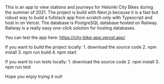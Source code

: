This is an app to view stations and journeys for Helsinki City Bikes during the summer of 2021. The project is build with Next.js because it is a fast but robust way to build a fullstack app from scratch only with Typescript and host in on Vercel. The database is PostgreSQL database hosted on Railway. Railway is a really easy one-click solution for hosting databases.

You can test the app here: https://city-bike-app.vercel.app/

If you want to build the project locally: 1. download the source code 2. npm install 3. npm run build 4. npm start

If you want to run tests locally: 1. download the source code 2. npm install 3. npm run test

Hope you enjoy trying it out!
